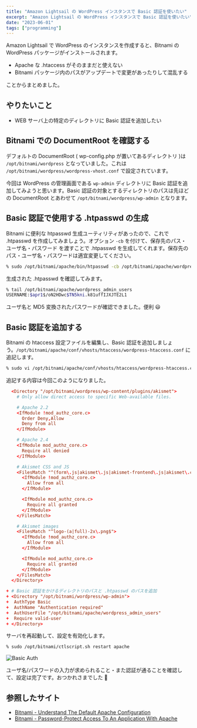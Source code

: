 ```yaml
---
title: "Amazon Lightsail の WordPress インスタンスで Basic 認証を使いたい"
excerpt: "Amazon Lightsail の WordPress インスタンスで Basic 認証を使いたい"
date: "2023-06-01"
tags: ["programming"]
---
```


Amazon Lightsail で WordPress のインスタンスを作成すると、Bitnami の WordPress パッケージがインストールされます。

- Apache な .htaccess がそのままだと使えない
- Bitnami パッケージ内のパスがアップデートで変更があったりして混乱する

ことからまとめました。

## やりたいこと

- WEB サーバ上の特定のディレクトリに Basic 認証を追加したい

## Bitnami での DocumentRoot を確認する

デフォルトの DocumentRoot ( wp-config.php が置いてあるディレクトリ )は `/opt/bitnami/wordpress` となっていました。これは `/opt/bitnami/wordpress/wordpress-vhost.conf` で設定されています。

今回は WordPress の管理画面である `wp-admin` ディレクトリに Basic 認証を追加してみようと思います。Basic 認証の対象とするディレクトリのパスは先ほどの DocumentRoot とあわせて `/opt/bitnami/wordpress/wp-admin` となります。

## Basic 認証で使用する .htpasswd の生成

Bitnami に便利な htpasswd 生成ユーティリティがあったので、これで .htpasswd を作成してみましょう。オプション `-cb` を付けて、保存先のパス・ユーザ名・パスワード を渡すことで .htpasswd を生成してくれます。保存先のパス・ユーザ名・パスワードは適宜変更してください。

```sh
% sudo /opt/bitnami/apache/bin/htpasswd -cb /opt/bitnami/apache/wordpress_admin_users USERNAME PASSWORD
```

生成された .htpasswd を確認してみます。

```sh
% tail /opt/bitnami/apache/wordpress_admin_users
USERNAME:$apr1$/oN2HDwc$TN5kni.k81uffIJXJTE2L1
```

ユーザ名と MD5 変換されたパスワードが確認できました。便利 😃

## Basic 認証を追加する

Bitnami の htaccess 設定ファイルを編集し、Basic 認証を追加しましょう。`/opt/bitnami/apache/conf/vhosts/htaccess/wordpress-htaccess.conf` に追記します。

```sh
% sudo vi /opt/bitnami/apache/conf/vhosts/htaccess/wordpress-htaccess.conf
```

追記する内容は今回このようになりました。

```diff:wordpress-htaccess.conf
  <Directory "/opt/bitnami/wordpress/wp-content/plugins/akismet">
    # Only allow direct access to specific Web-available files.

    # Apache 2.2
    <IfModule !mod_authz_core.c>
      Order Deny,Allow
      Deny from all
    </IfModule>

    # Apache 2.4
    <IfModule mod_authz_core.c>
      Require all denied
    </IfModule>

    # Akismet CSS and JS
    <FilesMatch "^(form\.js|akismet\.js|akismet-frontend\.js|akismet\.css)$">
      <IfModule !mod_authz_core.c>
        Allow from all
      </IfModule>

      <IfModule mod_authz_core.c>
        Require all granted
      </IfModule>
    </FilesMatch>

    # Akismet images
    <FilesMatch "^logo-(a|full)-2x\.png$">
      <IfModule !mod_authz_core.c>
        Allow from all
      </IfModule>

      <IfModule mod_authz_core.c>
        Require all granted
      </IfModule>
    </FilesMatch>
  </Directory>

+ # Basic 認証をかけるディレクトリのパスと .htpasswd のパスを追加
+ <Directory "/opt/bitnami/wordpress/wp-admin">
+  AuthType Basic
+  AuthName "Authentication required"
+  AuthUserFile "/opt/bitnami/apache/wordpress_admin_users"
+  Require valid-user
+ </Directory>
```

サーバを再起動して、設定を有効化します。

```sh
% sudo /opt/bitnami/ctlscript.sh restart apache
```

![Basic Auth](/images/lightsail-bitnami-basic-auth/basic-auth.jpg)

ユーザ名/パスワードの入力が求められること・また認証が通ることを確認して、設定は完了です。おつかれさまでした 🙂

## 参照したサイト

- [Bitnami - Understand The Default Apache Configuration](https://docs.bitnami.com/aws/apps/wordpress/get-started/understand-config/)
- [Bitnami - Password-Protect Access To An Application With Apache](https://docs.bitnami.com/aws/infrastructure/lamp/administration/use-htpasswd/)
